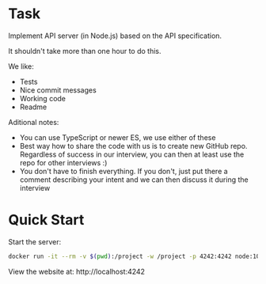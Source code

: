 # Task 

Implement API server (in Node.js) based on the API specification.

It shouldn't take more than one hour to do this.

We like:
- Tests 
- Nice commit messages
- Working code
- Readme

Aditional notes:
- You can use TypeScript or newer ES, we use either of these
- Best way how to share the code with us is to create new GitHub repo. Regardless of success in our interview, you can then at least use the repo for other interviews :)
- You don't have to finish everything. If you don't, just put there a comment describing your intent and we can then discuss it during the interview

# Quick Start

Start the server:
```bash
docker run -it --rm -v $(pwd):/project -w /project -p 4242:4242 node:10-alpine sh -c "yarn run tsc; yarn start"
```

View the website at: http://localhost:4242